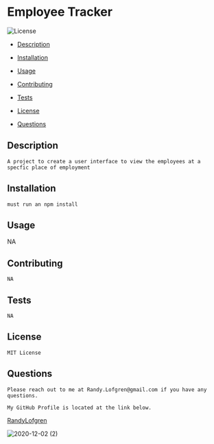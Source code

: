 # Employee Tracker
    


  ![License](https://img.shields.io/badge/license-MITLicense-blue)

   * [Description](#Description) 

   * [Installation](#Installation)

   * [Usage](#Usage)

   * [Contributing](#Contributing)

   * [Tests](#Tests)

   * [License](#License)

   * [Questions](#Questions)



   ## Description
    A project to create a user interface to view the employees at a specfic place of employment




   ## Installation
    must run an npm install




   ## Usage 
   NA




   ##  Contributing
    NA




   ## Tests
    NA




   ## License
    MIT License



   ## Questions

    Please reach out to me at Randy.Lofgren@gmail.com if you have any questions.

    My GitHub Profile is located at the link below.
    
  <a href='https://github.com/RandyLofgren' target='_blank'>RandyLofgren</a>


  ![2020-12-02 (2)](https://user-images.githubusercontent.com/43276499/100949314-fb14f600-34d7-11eb-81af-36224454fc2b.png)


  

   

   
    
    
    
    
    
    